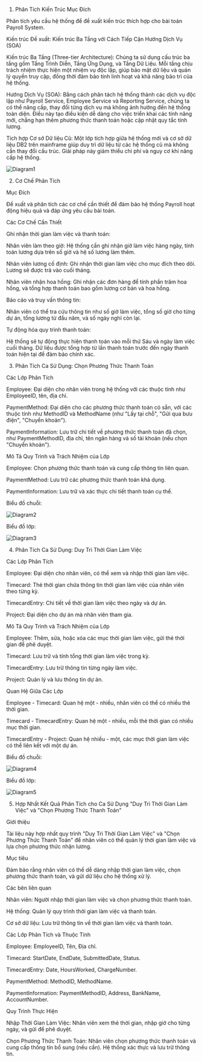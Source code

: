 1. Phân Tích Kiến Trúc
Mục Đích

Phân tích yêu cầu hệ thống để đề xuất kiến trúc thích hợp cho bài toán Payroll System.

Kiến trúc Đề xuất: Kiến trúc Ba Tầng với Cách Tiếp Cận Hướng Dịch Vụ (SOA)

Kiến trúc Ba Tầng (Three-tier Architecture): Chúng ta sử dụng cấu trúc ba tầng gồm Tầng Trình Diễn, Tầng Ứng Dụng, và Tầng Dữ Liệu. Mỗi tầng chịu trách nhiệm thực hiện một nhiệm vụ độc lập, giúp bảo mật dữ liệu và quản lý quyền truy cập, đồng thời đảm bảo tính linh hoạt và khả năng bảo trì của hệ thống.

Hướng Dịch Vụ (SOA): Bằng cách phân tách hệ thống thành các dịch vụ độc lập như Payroll Service, Employee Service và Reporting Service, chúng ta có thể nâng cấp, thay đổi từng dịch vụ mà không ảnh hưởng đến hệ thống toàn diện. Điều này tạo điều kiện dễ dàng cho việc triển khai các tính năng mới, chẳng hạn thêm phương thức thanh toán hoặc cập nhật quy tắc tính lương.

Tích hợp Cơ sở Dữ liệu Cũ: Một lớp tích hợp giữa hệ thống mới và cơ sở dữ liệu DB2 trên mainframe giúp duy trì dữ liệu từ các hệ thống cũ mà không cần thay đổi cấu trúc. Giải pháp này giảm thiểu chi phí và nguy cơ khi nâng cấp hệ thống.

![Diagram1](https://www.planttext.com/api/plantuml/png/b5H1IiD05Dtd59ziN7NZ0QIq1Rk81J4Kjo669DJEX3PPYBXsuSOkHSJ6KXGnj48tPf0kfkGUSmAlu4-3KfkndMQHa9dttd_lPtw-sBpQ3wrU67NFjS2oEvRhW6u8TX-0sUDln8CQ7rxeSAa1NZRj1fGu90JzYCygYq54S3-cKCURlWuvz2qA3L-mQm8jDviAzk13WtyGjmGLx8Muq11id3-SVYUaWQvTQUkU3EhwDefvkMe0RIH8l1NOcaX758v4ceIbUbZfnlQMV3YE44Z0u9_GylWJWRRFNyb6ogbWoPAGrq37TK-auovsOIR9jaeqUO8jDR9f5kV8rO1DJ0Ic9zW01NyBDFaGNmqgqZYK93K5UuV5hM1tY38HH7yiIMiKZK534p3o3aOoIPwWMtGpGcHjlnIddiLm8jZZgemarrv-9cpeY7GU0i5KFhY8dLXWv-kXXy4y2B1npqJRT5IWKZduxu38bmk6oYTMvM_-tgegQqtIP3EqWtSbzXRdIXebtmhs2XN98AgJLGwQfXvs5z7jOxLZb_vk5kJIe6rbg9YlEkGCV-RV0000__y30000)

2. Cơ Chế Phân Tích

Mục Đích

Đề xuất và phân tích các cơ chế cần thiết để đảm bảo hệ thống Payroll hoạt động hiệu quả và đáp ứng yêu cầu bài toán.

Các Cơ Chế Cần Thiết

Ghi nhận thời gian làm việc và thanh toán:

Nhân viên làm theo giờ: Hệ thống cần ghi nhận giờ làm việc hàng ngày, tính toán lương dựa trên số giờ và hệ số lương làm thêm.

Nhân viên lương cố định: Ghi nhận thời gian làm việc cho mục đích theo dõi. Lương sẽ được trả vào cuối tháng.

Nhân viên nhận hoa hồng: Ghi nhận các đơn hàng để tính phần trăm hoa hồng, và tổng hợp thanh toán bao gồm lương cơ bản và hoa hồng.

Báo cáo và truy vấn thông tin:

Nhân viên có thể tra cứu thông tin như số giờ làm việc, tổng số giờ cho từng dự án, tổng lương từ đầu năm, và số ngày nghỉ còn lại.

Tự động hóa quy trình thanh toán:

Hệ thống sẽ tự động thực hiện thanh toán vào mỗi thứ Sáu và ngày làm việc cuối tháng. Dữ liệu được tổng hợp từ lần thanh toán trước đến ngày thanh toán hiện tại để đảm bảo chính xác.

3. Phân Tích Ca Sử Dụng: Chọn Phương Thức Thanh Toán

Các Lớp Phân Tích

Employee: Đại diện cho nhân viên trong hệ thống với các thuộc tính như EmployeeID, tên, địa chỉ.

PaymentMethod: Đại diện cho các phương thức thanh toán có sẵn, với các thuộc tính như MethodID và MethodName (như "Lấy tại chỗ", "Gửi qua bưu điện", "Chuyển khoản").

PaymentInformation: Lưu trữ chi tiết về phương thức thanh toán đã chọn, như PaymentMethodID, địa chỉ, tên ngân hàng và số tài khoản (nếu chọn "Chuyển khoản").

Mô Tả Quy Trình và Trách Nhiệm của Lớp

Employee: Chọn phương thức thanh toán và cung cấp thông tin liên quan.

PaymentMethod: Lưu trữ các phương thức thanh toán khả dụng.

PaymentInformation: Lưu trữ và xác thực chi tiết thanh toán cụ thể.

Biểu đồ chuỗi:

![Diagram2](https://www.planttext.com/api/plantuml/png/f9F1IiD048Rl-nH3JYtK5-X12bKG12aqUD-k8Hji9p7T205l7gI8OD-WLKGi21KyPGyzREXxx1Fu2kvQgxIDaceEItR2VF_C1tcJiqPVq5WalIwXJ8GnxFUYRfXw7ebCEM11H550YwOz3qNRYyy3jlffZmhQeNsFa6KdxEokDK0T6DVo1bjyFfsFqNVDxOcvd29tGpN6IfMiTHZ65wyEgPeam7Jsc3GBEAPxw-oA8s8jNnY8G6Up293hx1aTk03dBA7GcKyJo8U1bbUB8kD9gkKbmYaFTNQFJj74InSsq-0-gQ9KSfKGsXMmsAzW20BcAIifGR-fiuSelzNocbhcm4YoXDz55VNbG_l-8N5G_M6AaejlB5M3LRg79wiQDhJ_ISEHh-xmG8tGFrQZjfP3Lus2mmLnAoykLwzcdG2_YHMX9WXexy1jeGPzam32H2od_gUs3GarA1LgRJRCONxkTm000F__0m00)

Biểu đồ lớp:

![Diagram3](https://www.planttext.com/api/plantuml/png/l5CzJiCm6Drz2ezK8XUe42eYI23H2Ac1tNK-6gk9OsndY80P8QQU09MHXGDaO0ZY7Zb1hu1JvJyHR6Jx_Dxx_BxtERlqSwOqaJeE0uHeG9J2vtdwvFfvkk4hroVSTwDio_4zmljFmbqCIb-H90Ikvw3zo3k0K0HH0d1XJ_52IyPNav8U2uze-8jzY4MRCSKTmGGzLjvElxUBF7sry_JZaXcVSUthbd7lh6pyVtuSFtlZDonxhmAoyB1R2MZ3wXrzRVBqXM1gqdxkGRyPA6TH403jRQBbhGFKzi9zwIO2wWiR1QFhQr5LSyA2HcOAmptnF0bA3QKsayQB3I9IJDUg9U5hXuJGcurG6iLSEt6u1DdkDVxqBEjuk7WqV0e5hra8QkscGBe9TiCvUh2iQleHf4XYxBmpD48pu9xvZtu0003__mC0)


4. Phân Tích Ca Sử Dụng: Duy Trì Thời Gian Làm Việc

Các Lớp Phân Tích

Employee: Đại diện cho nhân viên, có thể xem và nhập thời gian làm việc.

Timecard: Thẻ thời gian chứa thông tin thời gian làm việc của nhân viên theo từng kỳ.

TimecardEntry: Chi tiết về thời gian làm việc theo ngày và dự án.

Project: Đại diện cho dự án mà nhân viên tham gia.

Mô Tả Quy Trình và Trách Nhiệm của Lớp

Employee: Thêm, sửa, hoặc xóa các mục thời gian làm việc, gửi thẻ thời gian để phê duyệt.

Timecard: Lưu trữ và tính tổng thời gian làm việc trong kỳ.

TimecardEntry: Lưu trữ thông tin từng ngày làm việc.

Project: Quản lý và lưu thông tin dự án.

Quan Hệ Giữa Các Lớp

Employee - Timecard: Quan hệ một - nhiều, nhân viên có thể có nhiều thẻ thời gian.

Timecard - TimecardEntry: Quan hệ một - nhiều, mỗi thẻ thời gian có nhiều mục thời gian.

TimecardEntry - Project: Quan hệ nhiều - một, các mục thời gian làm việc có thể liên kết với một dự án.

Biểu đồ chuỗi:

![Diagram4](https://www.planttext.com/api/plantuml/png/Z5JFIW916B_FKtpilHS8Z58X8LaGHOhei8tXBAsZwApGkOE7JjAXGmIQI208HNNP9JfC-1xp1Br2tyx8akveULZH-VtRx_ljViUV-ptXTKNO2eX7HRiBZila8uU-BsVS0Qy7Rfrq4E5Jl-Dn0Kv9nGCGJCL3teIyYYRuHPcAfYsWyeqtDQbKonSAMtYLC25283-WgE8Na6E-v5NAnODLuYQFZ4CLjSqvnaStgc7LGfsGN0vSvCyxqCIJ1pGUjPOWoEM8MuUTFHCQTk54paAWAdeA8K3FApZF9W2Ma3a85OrzuWK2JYqvuMie9uY9RvV8CmBuCKReQFpA_pEv27eNTXVA5i_UdpOrF6bRRLeglaTztY0fnImY3TVmE8EU75EyhayPVxpYlz4x9qlMhraMjn3NnhvnGNqvif3JgBXWP1SqcISQmg91MTkYaVJYKCLptpgMRSLeRcAHjQaVuxthsh_GR2nJdCDCMeHFEbY-U60scIx5QAxSg-ZYNZ64O7Bi9ohWwDRfX8wDNbuyXzRefc7PE9VCj75xgff1dKji6OBkrXhb9bigeU0rr_EuIHAd1DQM8rtUgT1RELBHfqWGaNv0zr4Atr4_0000__y30000)


Biểu đồ lớp:

![Diagram5](https://www.planttext.com/api/plantuml/png/Z5DDIiD05Dxd58-kTD4B197Q1YfO2fBY_ZaDcO7CJ4rcIekuTkqHghXGS26uQX0NEKbEu1MS8Qb9QbgRpS2Rzxw_D_bEltg9mbXf7ZaamYI1pdcUteEYUVeWGkZdwoTp49gldpcGx4E47RXrm7nTYBJkemW75Fb0Yl3es8MvPDFoTe5aGZKPCZb2ViK2Ok-lfOm25CwTiw4Rq-nHm9nbhw92vZYcACoGSC5NCHDXUQ7-LER89h7SAWgAioPnJLYeMQliIjDUrnphqzl48Ixxg3pKBdYeWbhv8b0sZqPTnGPgGf6rm0mrQ_GId9bGL8kjIdXZTvVQse0e-mGlJzyXMzKIdgAWFXBgwJEJw8WbwgHGSBfPBYwziiUNrkc6ij5RKVk6j8ZABDF88FN4AeGjenmB0OrY8WkJBZ2XB4NpaNIxEpRamislvPQP_n-s2uiyVIl6MniiJ8jHrxQbB-WSi83T4DhI6RQPSu3KFI6eVBsIJYyGK_jN_m000F__0m00)


5. Hợp Nhất Kết Quả Phân Tích cho Ca Sử Dụng "Duy Trì Thời Gian Làm Việc" và "Chọn Phương Thức Thanh Toán"

Giới thiệu

Tài liệu này hợp nhất quy trình "Duy Trì Thời Gian Làm Việc" và "Chọn Phương Thức Thanh Toán" để nhân viên có thể quản lý thời gian làm việc và lựa chọn phương thức nhận lương.


Mục tiêu

Đảm bảo rằng nhân viên có thể dễ dàng nhập thời gian làm việc, chọn phương thức thanh toán, và gửi dữ liệu cho hệ thống xử lý.

Các bên liên quan

Nhân viên: Người nhập thời gian làm việc và chọn phương thức thanh toán.

Hệ thống: Quản lý quy trình thời gian làm việc và thanh toán.

Cơ sở dữ liệu: Lưu trữ thông tin về thời gian làm việc và thanh toán.

Các Lớp Phân Tích và Thuộc Tính

Employee: EmployeeID, Tên, Địa chỉ.

Timecard: StartDate, EndDate, SubmittedDate, Status.

TimecardEntry: Date, HoursWorked, ChargeNumber.

PaymentMethod: MethodID, MethodName.

PaymentInformation: PaymentMethodID, Address, BankName, AccountNumber.

Quy Trình Thực Hiện

Nhập Thời Gian Làm Việc: Nhân viên xem thẻ thời gian, nhập giờ cho từng ngày, và gửi để phê duyệt.

Chọn Phương Thức Thanh Toán: Nhân viên chọn phương thức thanh toán và cung cấp thông tin bổ sung (nếu cần). Hệ thống xác thực và lưu trữ thông tin.
